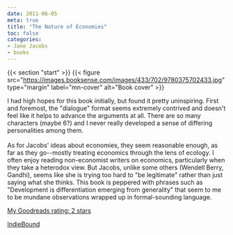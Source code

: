 ```yaml
---
date: 2011-06-05
meta: true
title: "The Nature of Economies"
toc: false
categories:
- Jane Jacobs
- books
---
```


{{< section "start" >}}
{{< figure src="https://images.booksense.com/images/433/702/9780375702433.jpg" type="margin" label="mn-cover" alt="Book cover" >}}

I had high hopes for this book initially, but found it pretty uninspiring. First and foremost, the "dialogue" format seems extremely contrived and doesn't feel like it helps to advance the arguments at all. There are so many characters (maybe 6?) and I never really developed a sense of differing personalities among them. <br /><br />As for Jacobs' ideas about economies, they seem reasonable enough, as far as they go--mostly treating economics through the lens of ecology. I often enjoy reading non-economist writers on economics, particularly when they take a heterodox view. But Jacobs, unlike some others (Wendell Berry, Gandhi), seems like she is trying too hard to "be legitimate" rather than just saying what she thinks. This book is peppered with phrases such as "Development is differentiation emerging from generality" that seem to me to be mundane observations wrapped up in formal-sounding language. 

[My Goodreads rating: 2 stars](https://www.goodreads.com/review/show/173946180)  

[IndieBound](https://www.indiebound.org/book/9780375702433)
